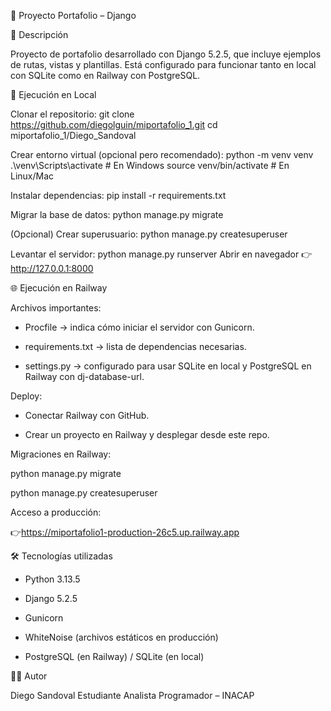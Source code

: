 📂 Proyecto Portafolio – Django 

📖 Descripción 

Proyecto de portafolio desarrollado con Django 5.2.5, que incluye ejemplos de rutas, vistas y plantillas. Está configurado para funcionar tanto en local con SQLite como en Railway con PostgreSQL. 

🚀 Ejecución en Local 

Clonar el repositorio: 
 git clone https://github.com/diegolguin/miportafolio_1.git 
 cd miportafolio_1/Diego_Sandoval 

Crear entorno virtual (opcional pero recomendado): 
 python -m venv venv 
 .\venv\Scripts\activate   # En Windows 
 source venv/bin/activate  # En Linux/Mac 

Instalar dependencias: 
 pip install -r requirements.txt 

Migrar la base de datos: 
 python manage.py migrate 

(Opcional) Crear superusuario: 
 python manage.py createsuperuser 

Levantar el servidor: 
 python manage.py runserver 
 Abrir en navegador 👉 http://127.0.0.1:8000 

🌐 Ejecución en Railway 

Archivos importantes: 

- Procfile → indica cómo iniciar el servidor con Gunicorn. 

- requirements.txt → lista de dependencias necesarias. 

- settings.py → configurado para usar SQLite en local y PostgreSQL en Railway con dj-database-url. 

 
Deploy: 

- Conectar Railway con GitHub. 

- Crear un proyecto en Railway y desplegar desde este repo. 

 
Migraciones en Railway: 

python manage.py migrate 

python manage.py createsuperuser 

 
Acceso a producción: 

👉https://miportafolio1-production-26c5.up.railway.app

🛠 Tecnologías utilizadas 

- Python 3.13.5 

- Django 5.2.5 

- Gunicorn 

- WhiteNoise (archivos estáticos en producción) 

- PostgreSQL (en Railway) / SQLite (en local) 


👨‍💻 Autor 

Diego Sandoval 
Estudiante Analista Programador – INACAP 